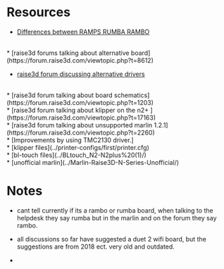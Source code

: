 # Resources


* [Differences between RAMPS RUMBA RAMBO](https://hackaday.com/2013/09/06/3d-printering-electronics-boards/)
<br>
* [raise3d forums talking about alternative board](https://forum.raise3d.com/viewtopic.php?t=8612)
<br>

* [raise3d forum discussing alternative drivers](https://forum.raise3d.com/viewtopic.php?t=634)
<br>
* [raise3d forum talking about board schematics](https://forum.raise3d.com/viewtopic.php?t=1203)
<br>
* [raise3d forum talking about klipper on the n2+ ](https://forum.raise3d.com/viewtopic.php?t=17163)
<br>
* [raise3d forum talking about unsupported marlin 1.2.1](https://forum.raise3d.com/viewtopic.php?t=2260)
<br>
* [Improvements by using TMC2130 driver.]
<br>
* [klipper files](../printer-configs/first/printer.cfg)
<br>
* [bl-touch files](../BLtouch_N2-N2plus%20(1)/)
<br>
* [unofficial marlin](../Marlin-Raise3D-N-Series-Unofficial/)


# Notes


* cant tell currently if its a rambo or rumba board, when talking to the helpdesk they say rumba but in the marlin and on the forum they say rambo.

* all discussions so far have suggested a duet 2 wifi board, but the suggestions are from 2018 ect.
very old and outdated.

*
